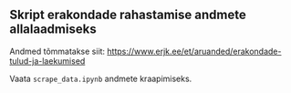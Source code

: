 ## Skript erakondade rahastamise andmete allalaadmiseks

Andmed tõmmatakse siit: https://www.erjk.ee/et/aruanded/erakondade-tulud-ja-laekumised

Vaata `scrape_data.ipynb` andmete kraapimiseks.